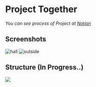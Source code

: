 # Project Together
*You can see process of Project at [Notion](https://www.notion.so/rukasp/Project-Together-ecc53d8874ed4d47948afb8b53c7d10e)*
## Screenshots
![hall](https://user-images.githubusercontent.com/25034289/74009188-0f768800-49c6-11ea-80fa-c5b21b14d78c.gif)
![outside](https://user-images.githubusercontent.com/25034289/74828161-fec4fb00-5351-11ea-91b6-03ecd69c1548.png)
## Structure (In Progress..)
<img src="https://user-images.githubusercontent.com/25034289/75104455-6928b480-564c-11ea-8433-0652c50288d4.png">

